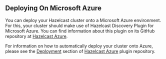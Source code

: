 
## Deploying On Microsoft Azure


You can deploy your Hazelcast cluster onto a Microsoft Azure environment. For this, your cluster should make use of Hazelcast Discovery Plugin for Microsoft Azure. You can find information about this plugin on its GitHub repository at [Hazelcast Azure](https://github.com/hazelcast/hazelcast-azure).

For information on how to automatically deploy your cluster onto Azure, please see the [Deployment](https://github.com/hazelcast/hazelcast-azure/blob/master/README.md#automated-deployment) section of [Hazelcast Azure](https://github.com/hazelcast/hazelcast-azure) plugin repository.




